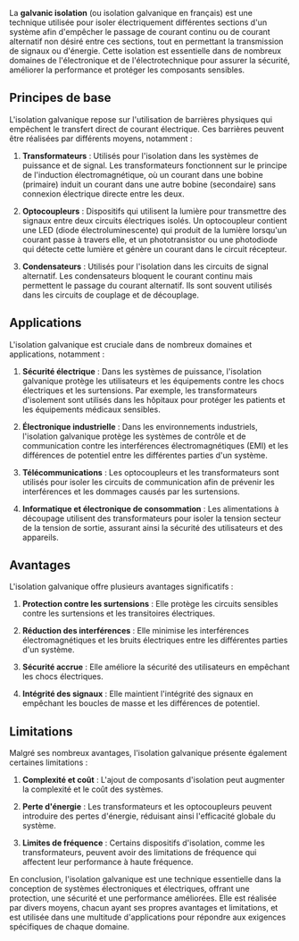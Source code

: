 La **galvanic isolation** (ou isolation galvanique en français) est une technique utilisée pour isoler électriquement différentes sections d'un système afin d'empêcher le passage de courant continu ou de courant alternatif non désiré entre ces sections, tout en permettant la transmission de signaux ou d'énergie. Cette isolation est essentielle dans de nombreux domaines de l'électronique et de l'électrotechnique pour assurer la sécurité, améliorer la performance et protéger les composants sensibles.

## Principes de base

L'isolation galvanique repose sur l'utilisation de barrières physiques qui empêchent le transfert direct de courant électrique. Ces barrières peuvent être réalisées par différents moyens, notamment :

1. **Transformateurs** : Utilisés pour l'isolation dans les systèmes de puissance et de signal. Les transformateurs fonctionnent sur le principe de l'induction électromagnétique, où un courant dans une bobine (primaire) induit un courant dans une autre bobine (secondaire) sans connexion électrique directe entre les deux.
   
2. **Optocoupleurs** : Dispositifs qui utilisent la lumière pour transmettre des signaux entre deux circuits électriques isolés. Un optocoupleur contient une LED (diode électroluminescente) qui produit de la lumière lorsqu'un courant passe à travers elle, et un phototransistor ou une photodiode qui détecte cette lumière et génère un courant dans le circuit récepteur.
   
3. **Condensateurs** : Utilisés pour l'isolation dans les circuits de signal alternatif. Les condensateurs bloquent le courant continu mais permettent le passage du courant alternatif. Ils sont souvent utilisés dans les circuits de couplage et de découplage.

## Applications

L'isolation galvanique est cruciale dans de nombreux domaines et applications, notamment :

1. **Sécurité électrique** : Dans les systèmes de puissance, l'isolation galvanique protège les utilisateurs et les équipements contre les chocs électriques et les surtensions. Par exemple, les transformateurs d'isolement sont utilisés dans les hôpitaux pour protéger les patients et les équipements médicaux sensibles.

2. **Électronique industrielle** : Dans les environnements industriels, l'isolation galvanique protège les systèmes de contrôle et de communication contre les interférences électromagnétiques (EMI) et les différences de potentiel entre les différentes parties d'un système.

3. **Télécommunications** : Les optocoupleurs et les transformateurs sont utilisés pour isoler les circuits de communication afin de prévenir les interférences et les dommages causés par les surtensions.

4. **Informatique et électronique de consommation** : Les alimentations à découpage utilisent des transformateurs pour isoler la tension secteur de la tension de sortie, assurant ainsi la sécurité des utilisateurs et des appareils.

## Avantages

L'isolation galvanique offre plusieurs avantages significatifs :

1. **Protection contre les surtensions** : Elle protège les circuits sensibles contre les surtensions et les transitoires électriques.
   
2. **Réduction des interférences** : Elle minimise les interférences électromagnétiques et les bruits électriques entre les différentes parties d'un système.

3. **Sécurité accrue** : Elle améliore la sécurité des utilisateurs en empêchant les chocs électriques.

4. **Intégrité des signaux** : Elle maintient l'intégrité des signaux en empêchant les boucles de masse et les différences de potentiel.

## Limitations

Malgré ses nombreux avantages, l'isolation galvanique présente également certaines limitations :

1. **Complexité et coût** : L'ajout de composants d'isolation peut augmenter la complexité et le coût des systèmes.

2. **Perte d'énergie** : Les transformateurs et les optocoupleurs peuvent introduire des pertes d'énergie, réduisant ainsi l'efficacité globale du système.

3. **Limites de fréquence** : Certains dispositifs d'isolation, comme les transformateurs, peuvent avoir des limitations de fréquence qui affectent leur performance à haute fréquence.

En conclusion, l'isolation galvanique est une technique essentielle dans la conception de systèmes électroniques et électriques, offrant une protection, une sécurité et une performance améliorées. Elle est réalisée par divers moyens, chacun ayant ses propres avantages et limitations, et est utilisée dans une multitude d'applications pour répondre aux exigences spécifiques de chaque domaine.
